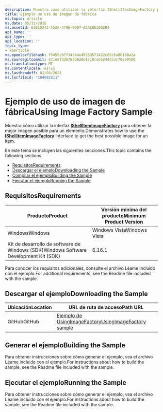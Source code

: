 ```yaml
---
description: Muestra cómo utilizar la interfaz IShellItemImageFactory para obtener la mejor imagen posible para un elemento.
title: Ejemplo de uso de imagen de fábrica
ms.topic: article
ms.date: 05/31/2018
ms.assetid: 63B1D242-A52A-4796-90D7-A5AC8E3002B4
api_name: ''
api_type: ''
api_location: ''
topic_type:
- kbArticle
ms.openlocfilehash: f9455cb7f34344e49363573432c00c6a86138a2a
ms.sourcegitcommit: 831e8f3db78ab820e1710cede244553c70e50500
ms.translationtype: MT
ms.contentlocale: es-ES
ms.lasthandoff: 01/08/2021
ms.locfileid: "104082811"
---
```

# <a name="using-image-factory-sample"></a><span data-ttu-id="ea083-103">Ejemplo de uso de imagen de fábrica</span><span class="sxs-lookup"><span data-stu-id="ea083-103">Using Image Factory Sample</span></span>

<span data-ttu-id="ea083-104">Muestra cómo utilizar la interfaz [**IShellItemImageFactory**](/windows/desktop/api/shobjidl_core/nn-shobjidl_core-ishellitemimagefactory) para obtener la mejor imagen posible para un elemento.</span><span class="sxs-lookup"><span data-stu-id="ea083-104">Demonstrates how to use the [**IShellItemImageFactory**](/windows/desktop/api/shobjidl_core/nn-shobjidl_core-ishellitemimagefactory) interface to get the best possible image for an item.</span></span>

<span data-ttu-id="ea083-105">En este tema se incluyen las siguientes secciones.</span><span class="sxs-lookup"><span data-stu-id="ea083-105">This topic contains the following sections.</span></span>

-   [<span data-ttu-id="ea083-106">Requisitos</span><span class="sxs-lookup"><span data-stu-id="ea083-106">Requirements</span></span>](#requirements)
-   [<span data-ttu-id="ea083-107">Descargar el ejemplo</span><span class="sxs-lookup"><span data-stu-id="ea083-107">Downloading the Sample</span></span>](#downloading-the-sample)
-   [<span data-ttu-id="ea083-108">Compilar el ejemplo</span><span class="sxs-lookup"><span data-stu-id="ea083-108">Building the Sample</span></span>](#building-the-sample)
-   [<span data-ttu-id="ea083-109">Ejecutar el ejemplo</span><span class="sxs-lookup"><span data-stu-id="ea083-109">Running the Sample</span></span>](#running-the-sample)

## <a name="requirements"></a><span data-ttu-id="ea083-110">Requisitos</span><span class="sxs-lookup"><span data-stu-id="ea083-110">Requirements</span></span>



| <span data-ttu-id="ea083-111">Producto</span><span class="sxs-lookup"><span data-stu-id="ea083-111">Product</span></span>                                | <span data-ttu-id="ea083-112">Versión mínima del producto</span><span class="sxs-lookup"><span data-stu-id="ea083-112">Minimum Product Version</span></span> |
|----------------------------------------|-------------------------|
| <span data-ttu-id="ea083-113">Windows</span><span class="sxs-lookup"><span data-stu-id="ea083-113">Windows</span></span>                                | <span data-ttu-id="ea083-114">Windows Vista</span><span class="sxs-lookup"><span data-stu-id="ea083-114">Windows Vista</span></span>           |
| <span data-ttu-id="ea083-115">Kit de desarrollo de software de Windows (SDK)</span><span class="sxs-lookup"><span data-stu-id="ea083-115">Windows Software Development Kit (SDK)</span></span> | <span data-ttu-id="ea083-116">6.1</span><span class="sxs-lookup"><span data-stu-id="ea083-116">6.1</span></span>                     |



 

<span data-ttu-id="ea083-117">Para conocer los requisitos adicionales, consulte el archivo Léame incluido con el ejemplo.</span><span class="sxs-lookup"><span data-stu-id="ea083-117">For additional requirements, see the Readme file included with the sample.</span></span>

## <a name="downloading-the-sample"></a><span data-ttu-id="ea083-118">Descargar el ejemplo</span><span class="sxs-lookup"><span data-stu-id="ea083-118">Downloading the Sample</span></span>

| <span data-ttu-id="ea083-119">Ubicación</span><span class="sxs-lookup"><span data-stu-id="ea083-119">Location</span></span>      | <span data-ttu-id="ea083-120">URL de ruta de acceso</span><span class="sxs-lookup"><span data-stu-id="ea083-120">Path URL</span></span>                                                                                             |
|---------------|------------------------------------------------------------------------------------------------------|
| <span data-ttu-id="ea083-121">GitHub</span><span class="sxs-lookup"><span data-stu-id="ea083-121">GitHub</span></span>  | [<span data-ttu-id="ea083-122">Ejemplo de UsingImageFactory</span><span class="sxs-lookup"><span data-stu-id="ea083-122">UsingImageFactory sample</span></span>](https://github.com/microsoft/Windows-classic-samples/tree/master/Samples/Win7Samples/winui/shell/appplatform/UsingImageFactory) |

## <a name="building-the-sample"></a><span data-ttu-id="ea083-123">Generar el ejemplo</span><span class="sxs-lookup"><span data-stu-id="ea083-123">Building the Sample</span></span>

<span data-ttu-id="ea083-124">Para obtener instrucciones sobre cómo generar el ejemplo, vea el archivo Léame incluido con el ejemplo.</span><span class="sxs-lookup"><span data-stu-id="ea083-124">For instructions about how to build the sample, see the Readme file included with the sample.</span></span>

## <a name="running-the-sample"></a><span data-ttu-id="ea083-125">Ejecutar el ejemplo</span><span class="sxs-lookup"><span data-stu-id="ea083-125">Running the Sample</span></span>

<span data-ttu-id="ea083-126">Para obtener instrucciones sobre cómo generar el ejemplo, vea el archivo Léame incluido con el ejemplo.</span><span class="sxs-lookup"><span data-stu-id="ea083-126">For instructions about how to build the sample, see the Readme file included with the sample.</span></span>

 

 



